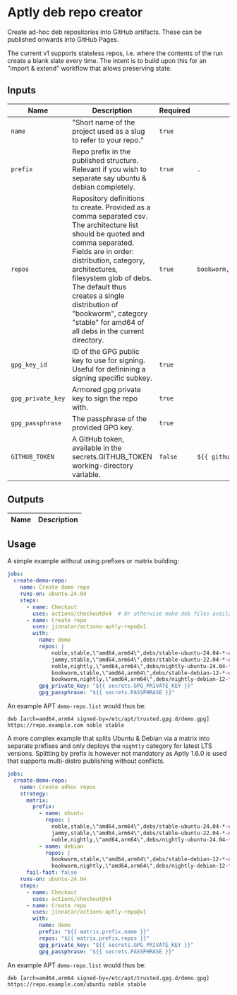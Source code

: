 # <!--name-->Aptly deb repo creator<!--/name-->
<!--description-->
Create ad-hoc deb repositories into GitHub artifacts.
These can be published onwards into GitHub Pages.

The current v1 supports stateless repos, i.e. where the contents of 
the run create a blank slate every time. The intent is to build upon 
this for an "import & extend" workflow that allows preserving state.
<!--/description-->

## Inputs
<!--inputs-->
| Name              | Description                                                                                                                                                                                                                                                                                                                                                        | Required | Default                           |
|-------------------|--------------------------------------------------------------------------------------------------------------------------------------------------------------------------------------------------------------------------------------------------------------------------------------------------------------------------------------------------------------------|----------|-----------------------------------|
| `name`            | "Short name of the project used as a slug to refer to your repo."<br>                                                                                                                                                                                                                                                                                              | `true`   | ` `                               |
| `prefix`          | Repo prefix in the published structure.<br>Relevant if you wish to separate say ubuntu & debian completely.<br>                                                                                                                                                                                                                                                    | `true`   | `.`                               |
| `repos`           | Repository definitions to create. Provided as a comma separated csv.<br>The architecture list should be quoted and comma separated.<br>Fields are in order: distribution, category, architectures, filesystem glob of debs.<br>The default thus creates a single distribution of "bookworm", category "stable" for amd64 of all debs in the current directory.<br> | `true`   | `bookworm,stable,"amd64",./*.deb` |
| `gpg_key_id`      | ID of the GPG public key to use for signing.<br>Useful for definining a signing specific subkey.<br>                                                                                                                                                                                                                                                               | `true`   | ` `                               |
| `gpg_private_key` | Armored gpg private key to sign the repo with.                                                                                                                                                                                                                                                                                                                     | `true`   | ` `                               |
| `gpg_passphrase`  | The passphrase of the provided GPG key.                                                                                                                                                                                                                                                                                                                            | `true`   | ` `                               |
| `GITHUB_TOKEN`    | A GitHub token, available in the secrets.GITHUB_TOKEN working-directory variable.<br>                                                                                                                                                                                                                                                                              | `false`  | `${{ github.token }}`             |
<!--/inputs-->

## Outputs
<!--outputs-->
| Name | Description |
|------|-------------|
<!--/outputs-->

## Usage
<!--usage action="org/repo" version="v1"-->

A simple example without using prefixes or matrix building:

```yaml
jobs:
  create-demo-repo:
    name: Create demo repo
    runs-on: ubuntu-24.04
    steps:
      - name: Checkout
        uses: actions/checkout@v4  # Or otherwise make deb files available, say from an earlier build step's artifacts.
      - name: Create repo
        uses: jinnatar/actions-aptly-repo@v1
        with:
          name: demo
          repos: |
              noble,stable,\"amd64,arm64\",debs/stable-ubuntu-24.04-*-unknown-linux-gnu/*.deb
              jammy,stable,\"amd64,arm64\",debs/stable-ubuntu-22.04-*-unknown-linux-gnu/*.deb
              noble,nightly,\"amd64,arm64\",debs/nightly-ubuntu-24.04-*-unknown-linux-gnu/*.deb
              bookworm,stable,\"amd64,arm64\",debs/stable-debian-12-*-unknown-linux-gnu/*.deb
              bookworm,nightly,\"amd64,arm64\",debs/nightly-debian-12-*-unknown-linux-gnu/*.deb
          gpg_private_key: "${{ secrets.GPG_PRIVATE_KEY }}"
          gpg_passphrase: "${{ secrets.PASSPHRASE }}"
```

An example APT `demo-repo.list` would thus be:
```
deb [arch=amd64,arm64 signed-by=/etc/apt/trusted.gpg.d/demo.gpg] https://repo.example.com noble stable
```

A more complex example that splits Ubuntu & Debian via a matrix into separate prefixes
and only deploys the `nightly` category for latest LTS versions. Splitting by prefix is however not mandatory
as Aptly 1.6.0 is used that supports multi-distro publishing without conflicts.
```yaml
jobs:
  create-demo-repo:
    name: Create adhoc repos
    strategy:
      matrix:
        prefix:
          - name: ubuntu
            repos: |
              noble,stable,\"amd64,arm64\",debs/stable-ubuntu-24.04-*-unknown-linux-gnu/*.deb
              jammy,stable,\"amd64,arm64\",debs/stable-ubuntu-22.04-*-unknown-linux-gnu/*.deb
              noble,nightly,\"amd64,arm64\",debs/nightly-ubuntu-24.04-*-unknown-linux-gnu/*.deb
          - name: debian
            repos: |
              bookworm,stable,\"amd64,arm64\",debs/stable-debian-12-*-unknown-linux-gnu/*.deb
              bookworm,nightly,\"amd64,arm64\",debs/nightly-debian-12-*-unknown-linux-gnu/*.deb
      fail-fast: false
    runs-on: ubuntu-24.04
    steps:
      - name: Checkout
        uses: actions/checkout@v4
      - name: Create repo
        uses: jinnatar/actions-aptly-repo@v1
        with:
          name: demo
          prefix: "${{ matrix.prefix.name }}"
          repos: "${{ matrix.prefix.repos }}"
          gpg_private_key: "${{ secrets.GPG_PRIVATE_KEY }}"
          gpg_passphrase: "${{ secrets.PASSPHRASE }}"
```

An example APT `demo-repo.list` would thus be:
```
deb [arch=amd64,arm64 signed-by=/etc/apt/trusted.gpg.d/demo.gpg] https://repo.example.com/ubuntu noble stable
```

<!--/usage-->
